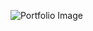 <!-- ![Portfolio Image](https://octodex.github.com/images/yaktocat.png) -->


![Portfolio Image](/markdown-portfolio/docs/assets/portfolio.PNG)
